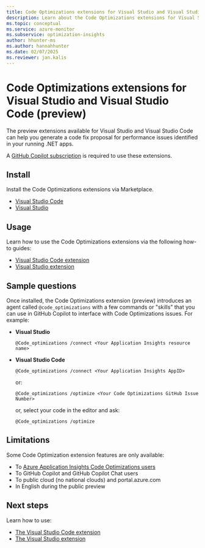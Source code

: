 ```yaml
---
title: Code Optimizations extensions for Visual Studio and Visual Studio Code (preview)
description: Learn about the Code Optimizations extensions for Visual Studio and Visual Studio Code.
ms.topic: conceptual
ms.service: azure-monitor
ms.subservice: optimization-insights
author: hhunter-ms
ms.author: hannahhunter
ms.date: 02/07/2025
ms.reviewer: jan.kalis
---
```


# Code Optimizations extensions for Visual Studio and Visual Studio Code (preview)

The preview extensions available for Visual Studio and Visual Studio Code can help you generate a code fix proposal for performance issues identified in your running .NET apps. 

A [GitHub Copilot subscription](https://docs.github.com/en/copilot/about-github-copilot/subscription-plans-for-github-copilot) is required to use these extensions.

## Install

Install the Code Optimizations extensions via Marketplace. 
- [Visual Studio Code](https://aka.ms/CodeOptimizations/VSCode/Marketplace)
- [Visual Studio](https://aka.ms/CodeOptimizations/VS/Marketplace)

## Usage

Learn how to use the Code Optimizations extensions via the following how-to guides:
- [Visual Studio Code extension](./code-optimizations-vscode-extension.md)
- [Visual Studio extension](./code-optimizations-vs-extension.md)

## Sample questions

Once installed, the Code Optimizations extension (preview) introduces an agent called `@code_optimizations` with a few commands or "skills" that you can use in GitHub Copilot to interface with Code Optimizations issues. For example:

- **Visual Studio**

   ```
   @Code_optimizations /connect <Your Application Insights resource name>
   ```
 
- **Visual Studio Code**

   ```
   @Code_optimizations /connect <Your Application Insights AppID>
   ```

   or:

   ```
   @Code_optimizations /optimize <Your Code Optimizations GitHub Issue Number>
   ```

   or, select your code in the editor and ask:

   ```
   @Code_optimizations /optimize
   ```

## Limitations

Some Code Optimization extension features are only available:

- To [Azure Application Insights Code Optimizations users](./code-optimizations.md)
- To GitHub Copilot and GitHub Copilot Chat users
- To public cloud (no national clouds) and portal.azure.com
- In English during the public preview

## Next steps

Learn how to use:
- [The Visual Studio Code extension](./code-optimizations-vscode-extension.md)
- [The Visual Studio extension](./code-optimizations-vs-extension.md)
